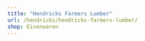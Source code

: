 ```yaml
---
title: "Hendricks Farmers Lumber"
url: /hendricks/hendricks-farmers-lumber/
shop: Eisenwaren
---
```

